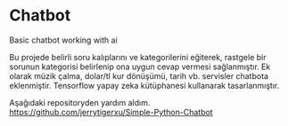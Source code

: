 # Chatbot
Basic chatbot working with ai

Bu projede belirli soru kalıplarını ve kategorilerini eğiterek, rastgele bir sorunun kategorisi belirlenip ona uygun cevap vermesi sağlanmıştır.
Ek olarak müzik çalma, dolar/tl kur dönüşümü, tarih vb. servisler chatbota eklenmiştir.
Tensorflow yapay zeka kütüphanesi kullanarak tasarlanmıştır.

Aşağıdaki repositoryden yardım aldım.
https://github.com/jerrytigerxu/Simple-Python-Chatbot
